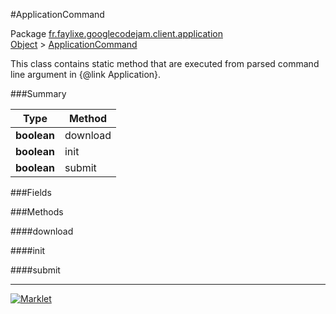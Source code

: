 #ApplicationCommand

Package [fr.faylixe.googlecodejam.client.application](https://github.com/Faylixe/googlecodejam-client/blob/master/fr/faylixe/googlecodejam/client/application)<br>
[Object]() > [ApplicationCommand](https://github.com/Faylixe/googlecodejam-client/blob/master/javadoc/fr/faylixe/googlecodejam/client/application/ApplicationCommand.md)

<p>This class contains static method that are
 executed from parsed command line argument in
 {@link Application}.</p>

###Summary


| Type | Method |
| --- | --- |
| **boolean** | download |
| **boolean** | init |
| **boolean** | submit |

###Fields


###Methods

####download


####init


####submit


---
[![Marklet](https://img.shields.io/badge/Generated%20by-Marklet-green.svg)](https://github.com/Faylixe/marklet)